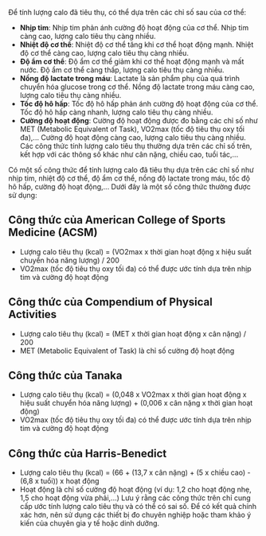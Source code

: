 Để tính lượng calo đã tiêu thụ, có thể dựa trên các chỉ số sau của cơ thể:
- **Nhịp tim**: Nhịp tim phản ánh cường độ hoạt động của cơ thể. Nhịp tim càng cao, lượng calo tiêu thụ càng nhiều.
- **Nhiệt độ cơ thể**: Nhiệt độ cơ thể tăng khi cơ thể hoạt động mạnh. Nhiệt độ cơ thể càng cao, lượng calo tiêu thụ càng nhiều.
- **Độ ẩm cơ thể**: Độ ẩm cơ thể giảm khi cơ thể hoạt động mạnh và mất nước. Độ ẩm cơ thể càng thấp, lượng calo tiêu thụ càng nhiều.
- **Nồng độ lactate trong máu**: Lactate là sản phẩm phụ của quá trình chuyển hóa glucose trong cơ thể. Nồng độ lactate trong máu càng cao, lượng calo tiêu thụ càng nhiều.
- **Tốc độ hô hấp**: Tốc độ hô hấp phản ánh cường độ hoạt động của cơ thể. Tốc độ hô hấp càng nhanh, lượng calo tiêu thụ càng nhiều.
- **Cường độ hoạt động**: Cường độ hoạt động được đo bằng các chỉ số như MET (Metabolic Equivalent of Task), VO2max (tốc độ tiêu thụ oxy tối đa),... Cường độ hoạt động càng cao, lượng calo tiêu thụ càng nhiều.
Các công thức tính lượng calo tiêu thụ thường dựa trên các chỉ số trên, kết hợp với các thông số khác như cân nặng, chiều cao, tuổi tác,...

  
Có một số công thức để tính lượng calo đã tiêu thụ dựa trên các chỉ số như nhịp tim, nhiệt độ cơ thể, độ ẩm cơ thể, nồng độ lactate trong máu, tốc độ hô hấp, cường độ hoạt động,... Dưới đây là một số công thức thường được sử dụng:

## Công thức của American College of Sports Medicine (ACSM)

- Lượng calo tiêu thụ (kcal) = (VO2max x thời gian hoạt động x hiệu suất chuyển hóa năng lượng) / 200
- VO2max (tốc độ tiêu thụ oxy tối đa) có thể được ước tính dựa trên nhịp tim và cường độ hoạt động
## Công thức của Compendium of Physical Activities

- Lượng calo tiêu thụ (kcal) = (MET x thời gian hoạt động x cân nặng) / 200
- MET (Metabolic Equivalent of Task) là chỉ số cường độ hoạt động
## Công thức của Tanaka

- Lượng calo tiêu thụ (kcal) = (0,048 x VO2max x thời gian hoạt động x hiệu suất chuyển hóa năng lượng) + (0,006 x cân nặng x thời gian hoạt động)
- VO2max (tốc độ tiêu thụ oxy tối đa) có thể được ước tính dựa trên nhịp tim và cường độ hoạt động
## Công thức của Harris-Benedict

- Lượng calo tiêu thụ (kcal) = (66 + (13,7 x cân nặng) + (5 x chiều cao) - (6,8 x tuổi)) x hoạt động
- Hoạt động là chỉ số cường độ hoạt động (ví dụ: 1,2 cho hoạt động nhẹ, 1,5 cho hoạt động vừa phải,...)
Lưu ý rằng các công thức trên chỉ cung cấp ước tính lượng calo tiêu thụ và có thể có sai số. Để có kết quả chính xác hơn, nên sử dụng các thiết bị đo chuyên nghiệp hoặc tham khảo ý kiến của chuyên gia y tế hoặc dinh dưỡng.